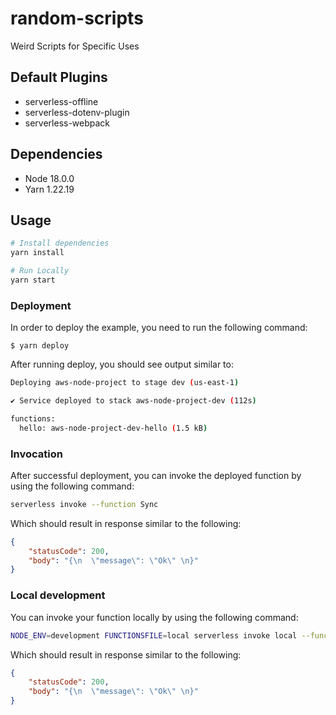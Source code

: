 # random-scripts
Weird Scripts for Specific Uses

## Default Plugins

- serverless-offline
- serverless-dotenv-plugin
- serverless-webpack

## Dependencies

- Node 18.0.0
- Yarn 1.22.19

## Usage

```bash
# Install dependencies
yarn install

# Run Locally
yarn start
```

### Deployment

In order to deploy the example, you need to run the following command:

```
$ yarn deploy
```

After running deploy, you should see output similar to:

```bash
Deploying aws-node-project to stage dev (us-east-1)

✔ Service deployed to stack aws-node-project-dev (112s)

functions:
  hello: aws-node-project-dev-hello (1.5 kB)
```

### Invocation

After successful deployment, you can invoke the deployed function by using the following command:

```bash
serverless invoke --function Sync
```

Which should result in response similar to the following:

```json
{
    "statusCode": 200,
    "body": "{\n  \"message\": \"Ok\" \n}"
}
```

### Local development

You can invoke your function locally by using the following command:

```bash
NODE_ENV=development FUNCTIONSFILE=local serverless invoke local --function HealthCheck
```

Which should result in response similar to the following:

```json
{
    "statusCode": 200,
    "body": "{\n  \"message\": \"Ok\" \n}"
}
```
